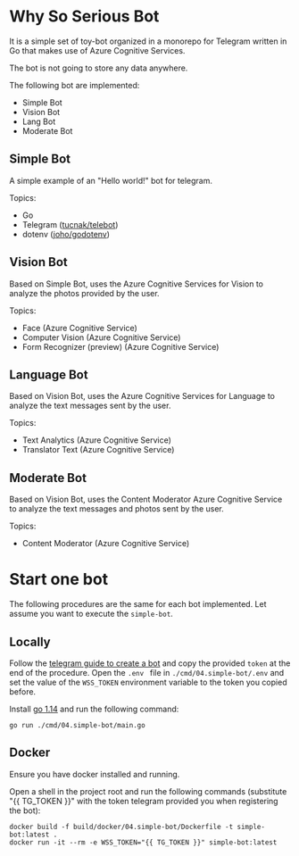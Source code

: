# Why So Serious Bot

It is a simple set of toy-bot organized in a monorepo for Telegram written in Go that makes use of Azure Cognitive Services.


The bot is not going to store any data anywhere.

The following bot are implemented:
- Simple Bot
- Vision Bot
- Lang Bot
- Moderate Bot

## Simple Bot

A simple example of an "Hello world!" bot for telegram.

Topics:
- Go
- Telegram ([tucnak/telebot](https://github.com/tucnak/telebot))
- dotenv ([joho/godotenv](https://github.com/joho/godotenv))

## Vision Bot

Based on Simple Bot, uses the Azure Cognitive Services for Vision to analyze the photos provided by the user.

Topics:
- Face (Azure Cognitive Service)
- Computer Vision (Azure Cognitive Service)
- Form Recognizer (preview) (Azure Cognitive Service)

## Language Bot

Based on Vision Bot, uses the Azure Cognitive Services for Language to analyze the text messages sent by the user.

Topics:
- Text Analytics (Azure Cognitive Service)
- Translator Text (Azure Cognitive Service)

## Moderate Bot

Based on Vision Bot, uses the Content Moderator Azure Cognitive Service to analyze the text messages and photos sent by the user.

Topics:
- Content Moderator (Azure Cognitive Service)


# Start one bot

The following procedures are the same for each bot implemented.
Let assume you want to execute the `simple-bot`.

## Locally

Follow the [telegram guide to create a bot](https://core.telegram.org/bots#3-how-do-i-create-a-bot) and copy the provided `token` at the end of the procedure.
Open the `.env ` file in `./cmd/04.simple-bot/.env` and set the value of the `WSS_TOKEN` environment variable to the token you copied before.

Install [go 1.14](https://golang.org/dl/) and run the following command:

```console
go run ./cmd/04.simple-bot/main.go
```

## Docker

Ensure you have docker installed and running.

Open a shell in the project root and run the following commands (substitute "{{ TG_TOKEN }}" with the token telegram provided you when registering the bot):

```console
docker build -f build/docker/04.simple-bot/Dockerfile -t simple-bot:latest .
docker run -it --rm -e WSS_TOKEN="{{ TG_TOKEN }}" simple-bot:latest
```
